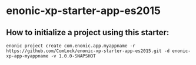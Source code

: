 # enonic-xp-starter-app-es2015

## How to initialize a project using this starter:

	enonic project create com.enonic.app.myappname -r https://github.com/ComLock/enonic-xp-starter-app-es2015.git -d enonic-xp-app-myappname -v 1.0.0-SNAPSHOT

